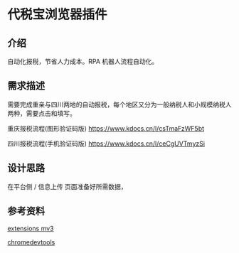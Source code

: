 # 代税宝浏览器插件

## 介绍

自动化报税，节省人力成本。RPA 机器人流程自动化。

## 需求描述

需要完成重亲与四川两地的自动报税，每个地区又分为一般纳税人和小规模纳税人两种，需要点击和填写。

重庆报税流程(图形验证码版)
https://www.kdocs.cn/l/csTmaFzWF5bt

四川报税流程(手机验证码版)
https://www.kdocs.cn/l/ceCgUVTmyzSi

## 设计思路

在平台侧 / 信息上传 页面准备好所需数据，

## 参考资料

[extensions mv3](https://developer.chrome.com/docs/extensions/mv3/)

[chromedevtools](https://chromedevtools.github.io/devtools-protocol/)
